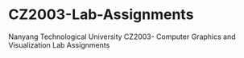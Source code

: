 # CZ2003-Lab-Assignments
Nanyang Technological University
CZ2003- Computer Graphics and Visualization Lab Assignments
